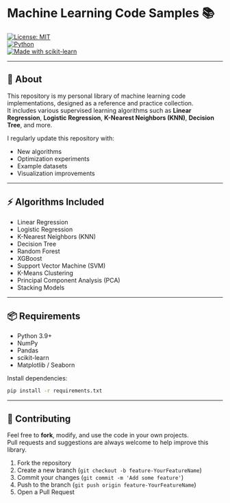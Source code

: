 # Machine Learning Code Samples 📚  

[![License: MIT](https://img.shields.io/badge/License-MIT-yellow.svg)](LICENSE)  
[![Python](https://img.shields.io/badge/Python-3.9%2B-blue)](#)  
[![Made with scikit-learn](https://img.shields.io/badge/Made%20with-scikit--learn-orange)](https://scikit-learn.org/)  

---

## 📖 About  
This repository is my personal library of machine learning code implementations, designed as a reference and practice collection.  
It includes various supervised learning algorithms such as **Linear Regression**, **Logistic Regression**, **K-Nearest Neighbors (KNN)**, **Decision Tree**, and more.  

I regularly update this repository with:
- New algorithms  
- Optimization experiments  
- Example datasets  
- Visualization improvements  

---

## ⚡ Algorithms Included
- Linear Regression  
- Logistic Regression  
- K-Nearest Neighbors (KNN)  
- Decision Tree  
- Random Forest  
- XGBoost  
- Support Vector Machine (SVM)  
- K-Means Clustering  
- Principal Component Analysis (PCA)  
- Stacking Models  

---

## 📦 Requirements  
- Python 3.9+  
- NumPy  
- Pandas  
- scikit-learn  
- Matplotlib / Seaborn  

Install dependencies:  
```bash
pip install -r requirements.txt
```
---
## 🤝 Contributing

Feel free to **fork**, modify, and use the code in your own projects.  
Pull requests and suggestions are always welcome to help improve this library.  

1. Fork the repository  
2. Create a new branch (`git checkout -b feature-YourFeatureName`)  
3. Commit your changes (`git commit -m 'Add some feature'`)  
4. Push to the branch (`git push origin feature-YourFeatureName`)  
5. Open a Pull Request  
